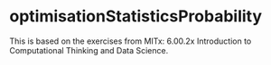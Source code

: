 # optimisationStatisticsProbability
This is based on the exercises from MITx: 6.00.2x Introduction to Computational Thinking and Data Science.
